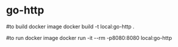 # go-http

#to build docker image
docker build -t local:go-http .

#to run docker image
docker run -it --rm -p8080:8080 local:go-http
